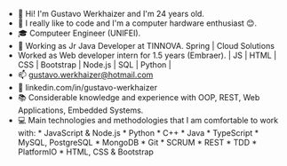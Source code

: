 - 👋 Hi! I'm Gustavo Werkhaizer and I'm 24 years old.
- 🌱 I really like to code and I'm a computer hardware enthusiast 😊. 
- 🎓 Computeer Engineer (UNIFEI).
- 💼  Working as Jr Java Developer at TINNOVA. Spring | Cloud Solutions
- Worked as Web developer intern for 1.5 years (Embraer). | JS | HTML | CSS | Bootstrap | Node.js | SQL | Python |
- 📫 gustavo.werkhaizer@hotmail.com
- 🤝 linkedin.com/in/gustavo-werkhaizer
- 📚 Considerable knowledge and experience with OOP, REST, Web Applications, Embedded Systems.
- 💻 Main technologies and methodologies that I am comfortable to work with:
        * JavaScript & Node.js 
        * Python 
        * C++ 
        * Java 
        * TypeScript 
        * MySQL, PostgreSQL 
        * MongoDB 
        * Git
        * SCRUM
        * REST
        * TDD
        * PlatformIO 
        * HTML, CSS & Bootstrap

<!---
KhaizerCore/KhaizerCore is a ✨ special ✨ repository because its `README.md` (this file) appears on your GitHub profile.
You can click the Preview link to take a look at your changes.
--->
